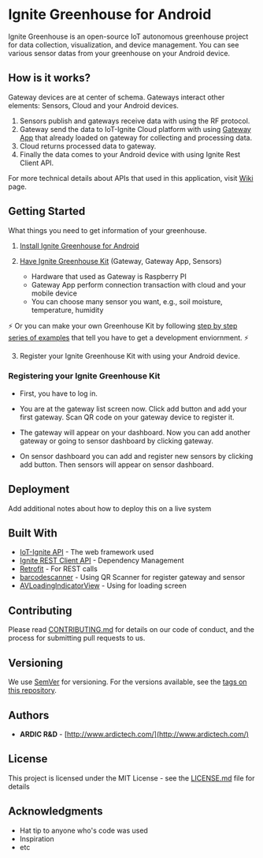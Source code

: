 # Ignite Greenhouse for Android
Ignite Greenhouse is an open-source IoT autonomous greenhouse project for data collection, visualization, and device management. You can see various sensor datas from your greenhouse on your Android device.

## How is it works?

Gateway devices are at center of schema. Gateways interact other elements: Sensors, Cloud and your Android devices.

1. Sensors publish and gateways receive data with using the RF protocol. 
2. Gateway send the data to IoT-Ignite Cloud platform with using [Gateway App](https://github.com/freeloki/GreenhousePrivate/wiki) that already loaded on gateway for collecting and processing data.
3. Cloud returns processed data to gateway. 
4. Finally the data comes to your Android device with using Ignite Rest Client API.

For more technical details about APIs that used in this application, visit [Wiki](https://github.com/freeloki/GreenhousePrivate/wiki) page.

## Getting Started

What things you need to get information of your greenhouse.

1. [Install Ignite Greenhouse for Android](https://play.google.com/store/apps/details?id=com.ardic.android.kuuklaparentalcontrol)

2. [Have Ignite Greenhouse Kit](https://www.iot-ignite.com/) (Gateway, Gateway App, Sensors)

   * Hardware that used as Gateway is Raspberry PI
   * Gateway App perform connection transaction with cloud and your mobile device
   * You can choose many sensor you want, e.g., soil moisture, temperature, humidity
   
  :zap: Or you can make your own Greenhouse Kit by following [step by step series of examples](www.iot-ignite.com) that tell you have to get a development enviornment. :zap:
   
3. Register your Ignite Greenhouse Kit with using your Android device.

### Registering your Ignite Greenhouse Kit

* First, you have to log in. 

* You are at the gateway list screen now. Click add button and add your first gateway. Scan QR code on your gateway device to register it.

* The gateway will appear on your dashboard. Now you can add another gateway or going to sensor dashboard by clicking gateway.

* On sensor dashboard you can add and register new sensors by clicking add button. Then sensors will appear on sensor dashboard. 

## Deployment

Add additional notes about how to deploy this on a live system

## Built With

* [IoT-Ignite API](http://www.dropwizard.io/1.0.2/docs/) - The web framework used
* [Ignite REST Client API](https://maven.apache.org/) - Dependency Management
* [Retrofit](http://square.github.io/retrofit/) - For REST calls
* [barcodescanner](https://github.com/dm77/barcodescanner) - Using QR Scanner for register gateway and sensor
* [AVLoadingIndicatorView](https://github.com/81813780/AVLoadingIndicatorView) - Using for loading screen

## Contributing

Please read [CONTRIBUTING.md](https://gist.github.com/PurpleBooth/b24679402957c63ec426) for details on our code of conduct, and the process for submitting pull requests to us.

## Versioning

We use [SemVer](http://semver.org/) for versioning. For the versions available, see the [tags on this repository](https://github.com/your/project/tags). 

## Authors

* **ARDIC R&D** - [http://www.ardictech.com/](http://www.ardictech.com/)

## License

This project is licensed under the MIT License - see the [LICENSE.md](LICENSE.md) file for details

## Acknowledgments

* Hat tip to anyone who's code was used
* Inspiration
* etc
